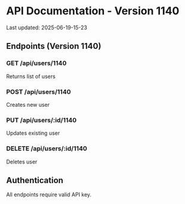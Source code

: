 # API Documentation - Version 1140
Last updated: 2025-06-19-15-23

## Endpoints (Version 1140)

### GET /api/users/1140
Returns list of users

### POST /api/users/1140
Creates new user

### PUT /api/users/:id/1140
Updates existing user

### DELETE /api/users/:id/1140
Deletes user

## Authentication
All endpoints require valid API key.
